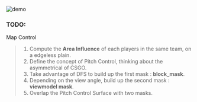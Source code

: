 ![demo](https://github.com/lihongji98/MapControl/assets/59786439/f0b26828-4641-4887-8a4e-3c214da927fd)

### TODO:

Map Control
>
> 1. Compute the **Area Influence** of each players in the same team, on a edgeless plain.
> 2. Define the concept of Pitch Control, thinking about the asymmetrical of CSGO.
> 3. Take advantage of DFS to build up the first mask : **block_mask**.
> 4. Depending on the view angle, build up the second mask : **viewmodel mask**.
> 5. Overlap the Pitch Control Surface with two masks.
